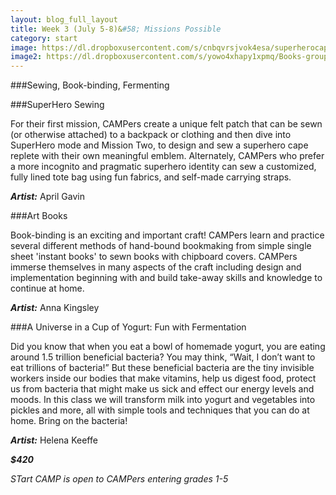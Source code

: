 ```yaml
---
layout: blog_full_layout
title: Week 3 (July 5-8)&#58; Missions Possible
category: start
image: https://dl.dropboxusercontent.com/s/cnbqvrsjvok4esa/superherocape_8k.jpg?dl=0
image2: https://dl.dropboxusercontent.com/s/yowo4xhapy1xpmq/Books-grouped-1-1.jpg?dl=0
---
```


###Sewing, Book-binding, Fermenting

###SuperHero Sewing

For their first mission, CAMPers create a unique felt patch that can be sewn (or otherwise attached) to a backpack or clothing and then dive into SuperHero mode and Mission Two, to design and sew a superhero cape replete with their own meaningful emblem. Alternately, CAMPers who prefer a more incognito and pragmatic superhero identity can sew a customized, fully lined tote bag using fun fabrics, and self-made carrying straps. 

**_Artist:_** April Gavin


###Art Books

Book-binding is an exciting and important craft! CAMPers learn and practice several different methods of hand-bound bookmaking from simple single sheet 'instant books' to sewn books with chipboard covers. CAMPers immerse themselves in many aspects of the craft including design and implementation beginning with and build take-away skills and knowledge to continue at home.  

**_Artist:_** Anna Kingsley

 
###A Universe in a Cup of Yogurt: Fun with Fermentation

Did you know that when you eat a bowl of homemade yogurt, you are eating around 1.5 trillion beneficial bacteria? You may think, “Wait, I don’t want to eat trillions of bacteria!” But these beneficial bacteria are the tiny invisible workers inside our bodies that make vitamins, help us digest food, protect us from bacteria that might make us sick and effect our energy levels and moods. In this class we will transform milk into yogurt and vegetables into pickles and more, all with simple tools and techniques that you can do at home. Bring on the bacteria!  

**_Artist:_** Helena Keeffe

**_$420_**

*STart CAMP is open to CAMPers entering grades 1-5*
